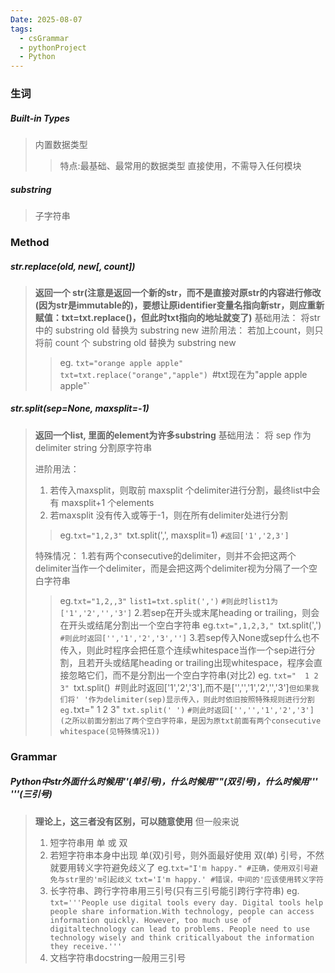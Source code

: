 ```yaml
---
Date: 2025-08-07
tags:
  - csGrammar
  - pythonProject
  - Python
---
```

### 生词

##### Built-in Types
>内置数据类型
>>特点:最基础、最常用的数据类型
>>直接使用，不需导入任何模块

##### substring
>子字符串



### Method

##### str.replace(old, new[, count])
>**返回一个 str(注意是返回一个新的str，而不是直接对原str的内容进行修改(因为str是immutable的)，要想让原identifier变量名指向新str，则应重新赋值：txt=txt.replace()，但此时txt指向的地址就变了)**
>基础用法：
>将str中的 substring old 替换为 substring new
>进阶用法：
>若加上count，则只将前 count 个 substring old 替换为 substring new
>>eg. `txt="orange apple apple"`
>>`txt=txt.replace("orange","apple")
>>`#txt现在为"apple apple apple"`

##### str.split(sep=None, maxsplit=-1)
>**返回一个list, 里面的element为许多substring**
>基础用法：
>将 sep 作为delimiter string 分割原字符串
>
>进阶用法：
>1. 若传入maxsplit，则取前 maxsplit 个delimiter进行分割，最终list中会有 maxsplit+1 个elements
>2. 若maxsplit 没有传入或等于-1，则在所有delimiter处进行分割
>> eg.`txt="1,2,3"
>> `txt.split(',', maxsplit=1)
>> `#返回['1','2,3']`
>
>特殊情况：
>1.若有两个consecutive的delimiter，则并不会把这两个delimiter当作一个delimiter，而是会把这两个delimiter视为分隔了一个空白字符串
>>eg.`txt="1,2,,3"`
>>`list1=txt.split(',')`
>>`#则此时list1为['1','2','','3']`
> 2.若sep在开头或末尾heading or trailing，则会在开头或结尾分割出一个空白字符串
>> eg.`txt=",1,2,3,"
>> `txt.split(',')
>> `#则此时返回['','1','2','3','']`
> 3.若sep传入None或sep什么也不传入，则此时程序会把任意个连续whitespace当作一个sep进行分割，且若开头或结尾heading or  trailing出现whitespace，程序会直接忽略它们，而不是分割出一个空白字符串(对比2)
>>eg. `txt="  1 2  3"
>>`txt.split()`
>>`#则此时返回['1','2','3'],而不是['','','1','2','','3']`
>但如果我们将' '作为delimiter(sep)显示传入，则此时依旧按照特殊规则进行分割
>>eg. `txt="  1 2 3"
>>`txt.split(' ')`
>>`#则此时返回['','','1','2','3'](之所以前面分割出了两个空白字符串，是因为原txt前面有两个consecutive whitespace(见特殊情况1))`


### Grammar
##### Python中str外面什么时候用''(单引号)，什么时候用""(双引号)，什么时候用''' '''(三引号)
>**理论上，这三者没有区别，可以随意使用**
>但一般来说
>1. 短字符串用 单 或 双
>2. 若短字符串本身中出现 单(双)引号，则外面最好使用 双(单) 引号，不然就要用转义字符避免歧义了
>eg.`txt="I'm happy." #正确，使用双引号避免与str里的'm引起歧义`
>`txt='I'm happy.' #错误，中间的'应该使用转义字符`
>3. 长字符串、跨行字符串用三引号(只有三引号能引跨行字符串)
>eg. `txt='''People use digital tools every day. Digital tools help people share information.With technology, people can access information quickly. However, too much use of digitaltechnology can lead to problems. People need to use technology wisely and think criticallyabout the information they receive.'''`
>4. 文档字符串docstring一般用三引号